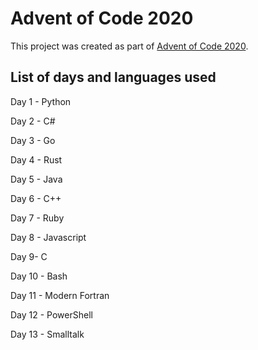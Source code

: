 # Advent of Code 2020

This project was created as part of [Advent of Code 2020](https://adventofcode.com/2020).

## List of days and languages used

Day 1 - Python

Day 2 - C#

Day 3 - Go

Day 4 - Rust

Day 5 - Java

Day 6 - C++

Day 7 - Ruby

Day 8 - Javascript

Day 9- C

Day 10 - Bash

Day 11 - Modern Fortran

Day 12 - PowerShell

Day 13 - Smalltalk